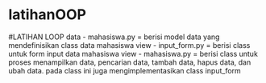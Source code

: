# latihanOOP
#LATIHAN LOOP data - mahasiswa.py = berisi model data yang mendefinisikan class data mahasiswa 
view - input_form.py = berisi class untuk form input data mahasiswa 
view - mahasiswa.py = berisi class untuk proses menampilkan data, pencarian data, tambah data, hapus data, dan ubah data. pada class ini juga mengimplementasikan class input_form

